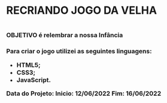 <h1>RECRIANDO JOGO DA VELHA<h1>
  
  
<H3>OBJETIVO é relembrar a nossa Infância<H3>
 
  Para criar o jogo utilizei as seguintes linguagens:
  - HTML5;
  - CSS3;
  - JavaScript.
  
  Data do Projeto:
  Inicio: 12/06/2022 Fim: 16/06/2022



